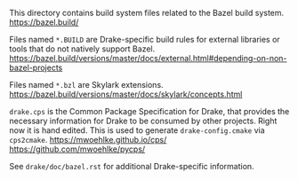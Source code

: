 
This directory contains build system files related to the Bazel build system.
  https://bazel.build/

Files named `*.BUILD` are Drake-specific build rules for external libraries or
tools that do not natively support Bazel.
  https://bazel.build/versions/master/docs/external.html#depending-on-non-bazel-projects

Files named `*.bzl` are Skylark extensions.
  https://bazel.build/versions/master/docs/skylark/concepts.html

`drake.cps` is the Common Package Specification for Drake, that provides the
necessary information for Drake to be consumed by other projects. Right now it
is hand edited. This is used to generate `drake-config.cmake` via `cps2cmake`.
  https://mwoehlke.github.io/cps/
  https://github.com/mwoehlke/pycps/

See `drake/doc/bazel.rst` for additional Drake-specific information.
